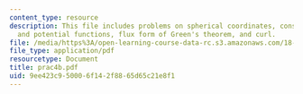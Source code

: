 ```yaml
---
content_type: resource
description: This file includes problems on spherical coordinates, conservative fields
  and potential functions, flux form of Green's theorem, and curl.
file: /media/https%3A/open-learning-course-data-rc.s3.amazonaws.com/18-02-multivariable-calculus-spring-2006/9ee423c950006f142f8865d65c21e8f1_prac4b.pdf
file_type: application/pdf
resourcetype: Document
title: prac4b.pdf
uid: 9ee423c9-5000-6f14-2f88-65d65c21e8f1
---
```

